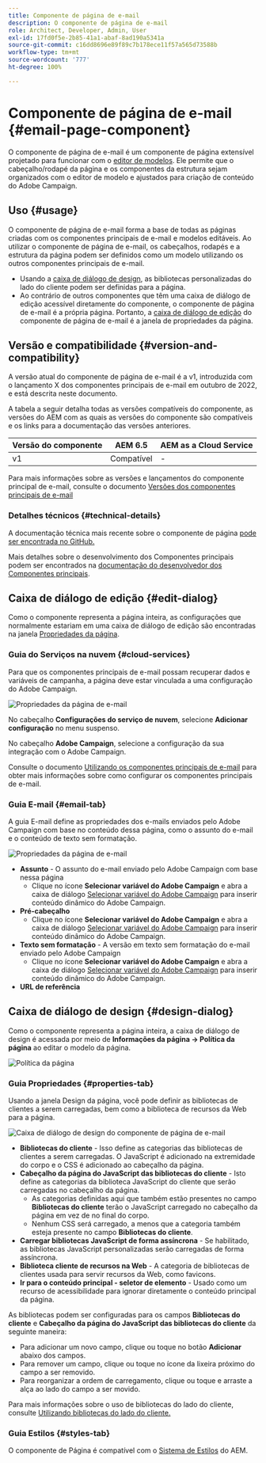 ```yaml
---
title: Componente de página de e-mail
description: O componente de página de e-mail
role: Architect, Developer, Admin, User
exl-id: 17fd0f5e-2b85-41a1-abaf-8ad190a5341a
source-git-commit: c16dd8696e89f89c7b178ece11f57a565d73588b
workflow-type: tm+mt
source-wordcount: '777'
ht-degree: 100%

---
```



# Componente de página de e-mail {#email-page-component}

O componente de página de e-mail é um componente de página extensível projetado para funcionar com o [editor de modelos](https://experienceleague.adobe.com/docs/experience-manager-cloud-service/sites/authoring/features/templates.html?lang=pt-BR). Ele permite que o cabeçalho/rodapé da página e os componentes da estrutura sejam organizados com o editor de modelo e ajustados para criação de conteúdo do Adobe Campaign.

## Uso {#usage}

O componente de página de e-mail forma a base de todas as páginas criadas com os componentes principais de e-mail e modelos editáveis. Ao utilizar o componente de página de e-mail, os cabeçalhos, rodapés e a estrutura da página podem ser definidos como um modelo utilizando os outros componentes principais de e-mail.

* Usando a [caixa de diálogo de design](#design-dialog), as bibliotecas personalizadas do lado do cliente podem ser definidas para a página.
* Ao contrário de outros componentes que têm uma caixa de diálogo de edição acessível diretamente do componente, o componente de página de e-mail é a própria página. Portanto, a [caixa de diálogo de edição](#edit-dialog) do componente de página de e-mail é a janela de propriedades da página.

## Versão e compatibilidade {#version-and-compatibility}

A versão atual do componente de página de e-mail é a v1, introduzida com o lançamento X dos componentes principais de e-mail em outubro de 2022, e está descrita neste documento.

A tabela a seguir detalha todas as versões compatíveis do componente, as versões do AEM com as quais as versões do componente são compatíveis e os links para a documentação das versões anteriores.

| Versão do componente | AEM 6.5 | AEM as a Cloud Service |
|---|---|---|
| v1 | Compatível | - |

Para mais informações sobre as versões e lançamentos do componente principal de e-mail, consulte o documento [Versões dos componentes principais de e-mail](/help/email/versions.md)

### Detalhes técnicos {#technical-details}

A documentação técnica mais recente sobre o componente de página [pode ser encontrada no GitHub.](https://adobe.com/go/aem_cmp_tech_email_page_v1)

Mais detalhes sobre o desenvolvimento dos Componentes principais podem ser encontrados na [documentação do desenvolvedor dos Componentes principais](/help/developing/overview.md).

## Caixa de diálogo de edição {#edit-dialog}

Como o componente representa a página inteira, as configurações que normalmente estariam em uma caixa de diálogo de edição são encontradas na janela [Propriedades da página](https://experienceleague.adobe.com/docs/experience-manager-cloud-service/sites/authoring/fundamentals/page-properties.html?lang=pt-BR).

### Guia do Serviços na nuvem {#cloud-services}

Para que os componentes principais de e-mail possam recuperar dados e variáveis de campanha, a página deve estar vinculada a uma configuração do Adobe Campaign.

![Propriedades da página de e-mail](/help/email/assets/email-page-properties.png)

No cabeçalho **Configurações do serviço de nuvem**, selecione **Adicionar configuração** no menu suspenso.

No cabeçalho **Adobe Campaign**, selecione a configuração da sua integração com o Adobe Campaign.

Consulte o documento [Utilizando os componentes principais de e-mail](/help/email/using.md) para obter mais informações sobre como configurar os componentes principais de e-mail.

### Guia E-mail {#email-tab}

A guia E-mail define as propriedades dos e-mails enviados pelo Adobe Campaign com base no conteúdo dessa página, como o assunto do e-mail e o conteúdo de texto sem formatação.

![Propriedades da página de e-mail](/help/email/assets/email-page-properties-email.png)

* **Assunto** - O assunto do e-mail enviado pelo Adobe Campaign com base nessa página
   * Clique no ícone **Selecionar variável do Adobe Campaign** e abra a caixa de diálogo [Selecionar variável do Adobe Campaign](/help/email/campaign-variables.md) para inserir conteúdo dinâmico do Adobe Campaign.
* **Pré-cabeçalho**
   * Clique no ícone **Selecionar variável do Adobe Campaign** e abra a caixa de diálogo [Selecionar variável do Adobe Campaign](/help/email/campaign-variables.md) para inserir conteúdo dinâmico do Adobe Campaign.
* **Texto sem formatação** - A versão em texto sem formatação do e-mail enviado pelo Adobe Campaign
   * Clique no ícone **Selecionar variável do Adobe Campaign** e abra a caixa de diálogo [Selecionar variável do Adobe Campaign](/help/email/campaign-variables.md) para inserir conteúdo dinâmico do Adobe Campaign.
* **URL de referência**

## Caixa de diálogo de design {#design-dialog}

Como o componente representa a página inteira, a caixa de diálogo de design é acessada por meio de **Informações da página -> Política da página** ao editar o modelo da página.

![Política da página](/help/assets/page-policy.png)

### Guia Propriedades {#properties-tab}

Usando a janela Design da página, você pode definir as bibliotecas de clientes a serem carregadas, bem como a biblioteca de recursos da Web para a página.

![Caixa de diálogo de design do componente de página de e-mail](/help/email/assets/email-page-design.png)

* **Bibliotecas do cliente** - Isso define as categorias das bibliotecas de clientes a serem carregadas. O JavaScript é adicionado na extremidade do corpo e o CSS é adicionado ao cabeçalho da página.
* **Cabeçalho da página do JavaScript das bibliotecas do cliente** - Isto define as categorias da biblioteca JavaScript do cliente que serão carregadas no cabeçalho da página.
   * As categorias definidas aqui que também estão presentes no campo **Bibliotecas do cliente** terão o JavaScript carregado no cabeçalho da página em vez de no final do corpo.
   * Nenhum CSS será carregado, a menos que a categoria também esteja presente no campo **Bibliotecas do cliente**.
* **Carregar bibliotecas JavaScript de forma assíncrona** - Se habilitado, as bibliotecas JavaScript personalizadas serão carregadas de forma assíncrona.
* **Biblioteca cliente de recursos na Web** - A categoria de bibliotecas de clientes usada para servir recursos da Web, como favicons.
* **Ir para o conteúdo principal - seletor de elemento** - Usado como um recurso de acessibilidade para ignorar diretamente o conteúdo principal da página.

As bibliotecas podem ser configuradas para os campos **Bibliotecas do cliente** e **Cabeçalho da página do JavaScript das bibliotecas do cliente** da seguinte maneira:

* Para adicionar um novo campo, clique ou toque no botão **Adicionar** abaixo dos campos.
* Para remover um campo, clique ou toque no ícone da lixeira próximo do campo a ser removido.
* Para reorganizar a ordem de carregamento, clique ou toque e arraste a alça ao lado do campo a ser movido.

Para mais informações sobre o uso de bibliotecas do lado do cliente, consulte [Utilizando bibliotecas do lado do cliente.](https://helpx.adobe.com/br/experience-manager/6-5/sites/developing/using/clientlibs.html)

### Guia Estilos {#styles-tab}

O componente de Página é compatível com o [Sistema de Estilos](/help/get-started/authoring.md#component-styling) do AEM.

